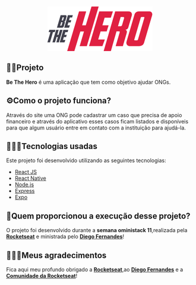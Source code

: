 

<p align="center">
  <img src="https://github.com/dev-viniciuss/be-the-hero/blob/master/logo%403x.png">
</p>


## 🦸‍♂️Projeto
**Be The Hero** é uma aplicação que tem como objetivo ajudar ONGs.

## ⚙️Como o projeto funciona?
Através do site uma ONG pode cadastrar um caso que precisa de apoio financeiro e através do aplicativo esses casos ficam listados e disponíveis para que algum usuário entre em contato com a instituição para ajudá-la.

## 👨🏻‍💻Tecnologias usadas
Este projeto foi desenvolvido utilizando as seguintes tecnologias:
  * [React JS](https://pt-br.reactjs.org)
  * [React Native](https://reactnative.dev)
  * [Node.js](https://nodejs.org/en/)
  * [Express](https://expressjs.com/pt-br/)
  * [Expo](https://expo.io)
  
## 🚀Quem proporcionou a execução desse projeto?
O projeto foi desenvolvido durante a **semana oministack 11**,realizada pela **[Rocketseat](https://rocketseat.com.br)** e ministrada pelo **[Diego Fernandes](https://github.com/diego3g)**!

## 👨🏻‍🚀Meus agradecimentos
Fica aqui meu profundo obrigado a **[Rocketseat](https://rocketseat.com.br)**,ao **[Diego Fernandes](https://github.com/diego3g)** e a **[Comunidade da Rocketseat](https://discordapp.com/invite/gCRAFhc)**!
